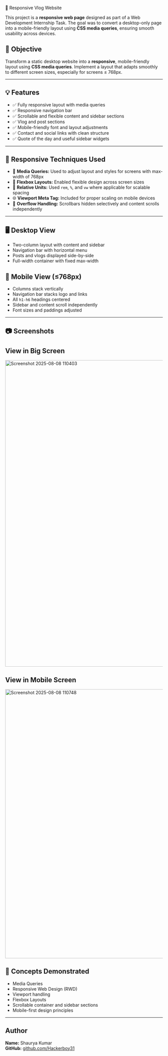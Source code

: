 📱 Responsive Vlog Website

This project is a **responsive web page** designed as part of a Web Development Internship Task. The goal was to convert a desktop-only page into a mobile-friendly layout using **CSS media queries**, ensuring
smooth usability across devices.


## 🎯 Objective

Transform a static desktop website into a **responsive**, mobile-friendly layout using **CSS media queries**. Implement a layout that adapts smoothly to different screen sizes, especially for screens ≤ 768px.

---

## 💡 Features

- ✅ Fully responsive layout with media queries
- ✅ Responsive navigation bar
- ✅ Scrollable and flexible content and sidebar sections
- ✅ Vlog and post sections
- ✅ Mobile-friendly font and layout adjustments
- ✅ Contact and social links with clean structure
- ✅ Quote of the day and useful sidebar widgets

---

## 🧪 Responsive Techniques Used

- 📱 **Media Queries:** Used to adjust layout and styles for screens with max-width of 768px
- 📐 **Flexbox Layouts:** Enabled flexible design across screen sizes
- 📏 **Relative Units:** Used `rem`, `%`, and `vw` where applicable for scalable spacing
- 🌐 **Viewport Meta Tag:** Included for proper scaling on mobile devices
- 🧭 **Overflow Handling:** Scrollbars hidden selectively and content scrolls independently

---

## 🖥 Desktop View

- Two-column layout with content and sidebar
- Navigation bar with horizontal menu
- Posts and vlogs displayed side-by-side
- Full-width container with fixed max-width

## 📱 Mobile View (≤768px)

- Columns stack vertically
- Navigation bar stacks logo and links
- All `h1-h6` headings centered
- Sidebar and content scroll independently
- Font sizes and paddings adjusted

---

## 📷 Screenshots 

## View in Big Screen

<img width="1875" height="976" alt="Screenshot 2025-08-08 110403" src="https://github.com/user-attachments/assets/930dbfda-ec0b-47ec-a8d2-d57d89136494" />

## View in Mobile Screen

<img width="621" height="857" alt="Screenshot 2025-08-08 110748" src="https://github.com/user-attachments/assets/9715650c-1554-4cbd-a012-f245bfc7ff7e" />


## 🧠 Concepts Demonstrated

- Media Queries
- Responsive Web Design (RWD)
- Viewport handling
- Flexbox Layouts
- Scrollable container and sidebar sections
- Mobile-first design principles

---

## Author

**Name:** Shaurya Kumar  
**GitHub:** [github.com/Hackerboy31](https://github.com/Hackerboy31)
